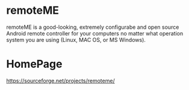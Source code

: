 remoteME
========

remoteME is a good-looking, extremely configurabe and open source Android remote controller for your computers no matter what operation system you are using (Linux, MAC OS, or MS Windows).


HomePage
========

https://sourceforge.net/projects/remoteme/
